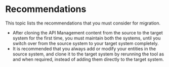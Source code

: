 <!-- loioff61cef89ff74b4e8d699c11cea9a006 -->

# Recommendations

This topic lists the recommendations that you must consider for migration.



-   After cloning the API Management content from the source to the target system for the first time, you must maintain both the systems, until you switch over from the source system to your target system completely.
-   It is recommended that you always add or modify your entities in the source system, and clone it to the target system by rerunning the tool as and when required, instead of adding them directly to the target system.

